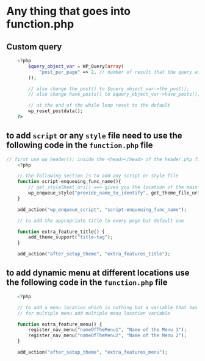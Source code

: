 # Any thing that goes into function.php

## Custom query

```php
    <?php 
        $query_object_var = WP_Query(array(
            "post_per_page" => 2, // number of result that the query will fetch
        ));

        // also change the_post() to $query_object_var->the_post();
        // also change have_posts() to $query_object_var->have_posts();

        // at the end of the while loop reset to the default
        wp_reset_postdata();
    ?>
```

## to add `script` or any `style` file need to use the following code in the `function.php` file

```php
// first use wp_header(); inside the <head></head> of the header.php file so that wordPress can load what ever file it requires........
    <?php

    // the following section is to add any script or style file
    function script-enqueuing_func_name(){
        // get_styleSheet_uri() ==> gives you the location of the main style sheet location.
        wp_enqueue_style("provide_name_to_identify", get_theme_file_uri("file relative path goes here"));
    }

    add_action("wp_enqueue_script", "script-enqueuing_func_name");

    // to add the appropriate title to every page but default one

    function extra_feature_title() {
        add_theme_support("title-tag");
    }

    add_action("after_setup_theme", "extra_features_title");

```

## to add dynamic menu at different locations use the following code in the `function.php` file

```php
    <?php

    // to add a menu location which is nothing but a variable that has access to the menu items
    // for multiple menu add multiple menu location variable

    function extra_feature_menu() {
        register_nav_menu("nameOfTheMenu1", "Name of the Menu 1");
        register_nav_menu("nameOfTheMenu2", "Name of the Menu 2");
    }

    add_action("after_setup_theme", "extra_features_menu");
```
